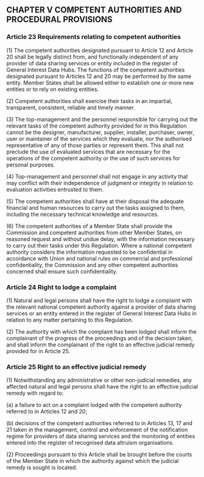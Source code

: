 ## CHAPTER V COMPETENT AUTHORITIES AND PROCEDURAL PROVISIONS

### Article 23 Requirements relating to competent authorities

(1) The competent authorities designated pursuant to Article 12 and Article 20 shall be legally distinct from, and functionally independent of any provider of data sharing services or entity included in the register of General Interest Data Hubs. The functions of the competent authorities designated pursuant to Articles 12 and 20 may be performed by the same entity. Member States shall be allowed either to establish one or more new entities or to rely on existing entities. 

(2) Competent authorities shall exercise their tasks in an impartial, transparent, consistent, reliable and timely manner.

(3) The top-management and the personnel responsible for carrying out the relevant tasks of the competent authority provided for in this Regulation cannot be the designer, manufacturer, supplier, installer, purchaser, owner, user or maintainer of the services which they evaluate, nor the authorised representative of any of those parties or represent them. This shall not preclude the use of evaluated services that are necessary for the operations of the competent authority or the use of such services for personal purposes.

(4) Top-management and personnel shall not engage in any activity that may conflict with their independence of judgment or integrity in relation to evaluation activities entrusted to them.

(5) The competent authorities shall have at their disposal the adequate financial and human resources to carry out the tasks assigned to them, including the necessary technical knowledge and resources.

(6) The competent authorities of a Member State shall provide the Commission and competent authorities from other Member States, on reasoned request and without undue delay, with the information necessary to carry out their tasks under this Regulation. Where a national competent authority considers the information requested to be confidential in accordance with Union and national rules on commercial and professional confidentiality, the Commission and any other competent authorities concerned shall ensure such confidentiality.

### Article 24 Right to lodge a complaint

(1) Natural and legal persons shall have the right to lodge a complaint with the relevant national competent authority against a provider of data sharing services or an entity entered in the register of General Interest Data Hubs in relation to any matter pertaining to this Regulation.

(2) The authority with which the complaint has been lodged shall inform the complainant of the progress of the proceedings and of the decision taken, and shall inform the complainant of the right to an effective judicial remedy provided for in Article 25.

### Article 25 Right to an effective judicial remedy

(1) Notwithstanding any administrative or other non-judicial remedies, any affected natural and legal persons shall have the right to an effective judicial remedy with regard to:

(a) a failure to act on a complaint lodged with the competent authority referred to in Articles 12 and 20;

(b) decisions of the competent authorities referred to in Articles 13, 17 and 21 taken in the management, control and enforcement of the notification regime for providers of data sharing services and the monitoring of entities entered into the register of recognised data altruism organisations.

(2) Proceedings pursuant to this Article shall be brought before the courts of the Member State in which the authority against which the judicial remedy is sought is located.
